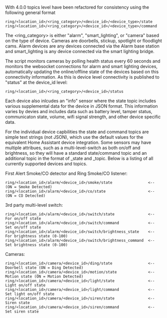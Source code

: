 With 4.0.0 topics level have been refactored for consistency using the following general format
```
ring/<location_id>/<ring_category>/<device_id>/<device_type>/state
ring/<location_id>/<ring_category>/<device_id>/<device_type>/command
```

The <ring_category> is either "alarm", "smart_lighting", or "camera" based on the type of device.  Cameras are doorbells, stickup, spotlight or floodlight cams.  Alarm devices are any devices connected via the Alarm base station and smart_lighting is any device connected via the smart lighting bridge.

The script monitors cameras by polling health status every 60 seconds and monitors the websocket connections for alarm and smart lighting devices, automatically updating the online/offline state of the devices based on this connectivity information.  As this is device level connectivity is published to "status" at the device_id level:
```
ring/<location_id>/<ring_category>/<device_id>/status
```

Each device also inlcudes an "info" sensor where the state topic includes various supplemental data for the device in JSON format.  This information varies by devies and includes data such as battery level, tamper status, communicaton state, volume, wifi signal strength, and other device specific data.

For the individual device capbilities the state and command topics are simple text strings (not JSON), which use the default values for the equivalent Home Assistant device integration.  Some sensors may have multiple attribues, such as a multi-level-switch as both on/off and brightness, so they will have a standard state/command topic and an additional topic in the format of <attribute>_state and <attribute>_topic.  Below is a listing of all currently supported devices and topics.

First Alert Smoke/CO detector and Ring Smoke/CO listener:
```
ring/<location_id>/alarm/<device_id>/smoke/state                <-- (ON = Smoke Detected)
ring/<location_id>/alarm/<device_id>/co/state                   <-- (ON = CO Detected)

```

3rd party multi-level switch:
```
ring/<location_id>/alarm/<device_id>/switch/state               <-- For on/off state
ring/<location_id>/alarm/<device_id>/switch/command             <-- Set on/off state
ring/<location_id>/alarm/<device_id>/switch/brightness_state    <-- For brightness state (0-100)
ring/<location_id>/alarm/<device_id>/switch/brightness_command  <-- Set brightness state (0-100)

```

Cameras:
```
ring/<location_id>/camera/<device_id>/ding/state                <-- Doorbell state (ON = Ding Detected)
ring/<location_id>/camera/<device_id>/motion/state              <-- Motion state (ON = Motion Detected)
ring/<location_id>/camera/<device_id>/light/state               <-- Light on/off state
ring/<location_id>/camera/<device_id>/light/command             <-- Set light on/off state
ring/<location_id>/camera/<device_id>/siren/state               <-- Siren state
ring/<location_id>/camera/<device_id>/siren/command             <-- Set siren state
```